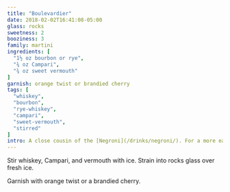```yaml
---
title: "Boulevardier"
date: 2018-02-02T16:41:08-05:00
glass: rocks
sweetness: 2
booziness: 3
family: martini
ingredients: [
  "1½ oz bourbon or rye",
  "¾ oz Campari",
  "¾ oz sweet vermouth"
]
garnish: orange twist or brandied cherry
tags: [
  "whiskey",
  "bourbon",
  "rye-whiskey",
  "campari",
  "sweet-vermouth",
  "stirred"
]
intro: A close cousin of the [Negroni](/drinks/negroni/). For a more earthy variation, try substituting St. George [Bruto Americano](http://stgeorgespirits.com/spirits/bruto-americano/) for Campari.
---
```


Stir whiskey, Campari, and vermouth with ice. Strain into rocks glass over fresh ice.

Garnish with orange twist or a brandied cherry.
